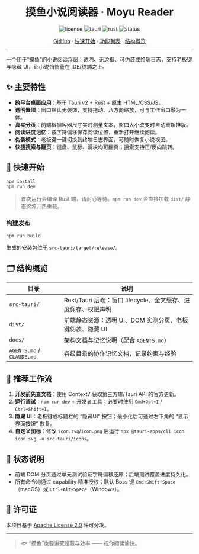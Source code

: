 <h1 align="center">摸鱼小说阅读器 · Moyu Reader</h1>

<p align="center">
  <img alt="license" src="https://img.shields.io/github/license/Wangnov/moyu-reader?color=4c6ef5" />
  <img alt="tauri" src="https://img.shields.io/badge/Tauri-v2-blue.svg" />
  <img alt="rust" src="https://img.shields.io/badge/Rust-2021-orange.svg" />
  <img alt="status" src="https://img.shields.io/badge/status-active-success.svg" />
</p>

<p align="center">
  <a href="https://github.com/Wangnov/moyu-reader">GitHub</a>
  ·
  <a href="#%E5%BF%AB%E9%80%9F%E5%BC%80%E5%A7%8B">快速开始</a>
  ·
  <a href="#%E4%B8%BB%E8%A6%81%E7%89%B9%E6%80%A7">功能列表</a>
  ·
  <a href="#%E7%BB%93%E6%9E%84%E6%A6%82%E8%A7%88">结构概览</a>
</p>

---

一个用于“摸鱼”的小说阅读浮窗：透明、无边框、可伪装成终端日志，支持老板键与隐藏 UI，让小说悄悄叠在 IDE/终端之上。

## ✨ 主要特性
- **跨平台桌面应用**：基于 Tauri v2 + Rust + 原生 HTML/CSS/JS。
- **透明置顶**：窗口默认无装饰，支持拖动、八方向缩放，可与工作窗口融为一体。
- **真实分页**：前端根据容器尺寸实时测量文本，窗口大小改变时自动重新排版。
- **阅读进度记忆**：按字符偏移保存阅读位置，重新打开继续阅读。
- **伪装模式**：老板键一键切换到终端日志界面，可随时恢复小说视图。
- **快捷搜索与翻页**：键盘、鼠标、滑块均可翻页；搜索支持正/反向跳转。

## 🚀 快速开始
```bash
npm install
npm run dev
```
> 首次运行会编译 Rust 端，请耐心等待。`npm run dev` 会直接加载 `dist/` 静态资源并热重载。

### 构建发布
```bash
npm run build
```
生成的安装包位于 `src-tauri/target/release/`。

## 🗂 结构概览
| 目录 | 说明 |
| --- | --- |
| `src-tauri/` | Rust/Tauri 后端：窗口 lifecycle、全文缓存、进度保存、权限声明 |
| `dist/` | 前端静态资源：透明 UI、DOM 实测分页、老板键伪装、隐藏 UI |
| `docs/` | 架构文档与记忆说明（配合 `AGENTS.md`） |
| `AGENTS.md` / `CLAUDE.md` | 各级目录的协作记忆文档，记录约束与经验 |

## 🧭 推荐工作流
1. **开发前先查文档**：使用 Context7 获取第三方库/Tauri API 的官方更新。
2. **运行调试**：`npm run dev` + 开发者工具；必要时使用 `Cmd+Opt+I` / `Ctrl+Shift+I`。
3. **隐藏 UI**：老板键或标题栏的 “隐藏UI” 按钮；最小化后可通过右下角的 “显示界面按钮” 恢复。
4. **自定义图标**：修改 `icon.svg`/`icon.png` 后运行 `npx @tauri-apps/cli icon icon.svg -o src-tauri/icons`。

## 🧪 状态说明
- 前端 DOM 分页通过单元测试验证字符偏移还原；后端测试覆盖进度持久化。
- 所有命令均通过 capability 精准授权；默认 Boss 键 `Cmd+Shift+Space`（macOS）或 `Ctrl+Alt+Space`（Windows）。

## 📄 许可证
本项目基于 [Apache License 2.0](LICENSE) 许可分发。

---
> 🐟 “摸鱼”也要讲究隐蔽与效率 —— 祝你阅读愉快。
